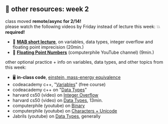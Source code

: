## 🤖 other resources: week 2

class moved **remote/async for 2/14!** \
please watch the following videos by Friday instead of lecture this week: 💥**required!**
- 🎥 [**MAB short lecture**](https://www.loom.com/share/91046ed491194fc6a5feff3e3abb48e5?sid=cb84c46b-8036-4131-9bf3-3ee987cded61), on variables, data types, integer overflow and floating point imprecision (20min.)
- 🎥 [**Floating Point Numbers**](https://www.youtube.com/watch?v=PZRI1IfStY0) (computerphile YouTube channel) (9min.)

other optional practice + info on variables, data types, and other topics from this week:
- 🖥️ **in-class code**, [einstein, mass-energy equivalence](https://replit.com/@mab253/einstein#main.cpp)
- codeacademy c++, "[Variables](https://www.codecademy.com/courses/learn-c-plus-plus/lessons/cpp-variables/exercises/introduction)" (free course)
- codeacademy c++ on "[Data Types](https://www.codecademy.com/resources/docs/cpp/data-types?page_ref=catalog)"
- harvard cs50 (video) on [Integer Overflow](https://video.cs50.io/cwtpLIWylAw?screen=o9_fiSk1cPY)
- harvard cs50 (video) on [Data Types](https://cs50.harvard.edu/x/2023/shorts/data_types/), 13min.
- computerphile (youtube) on [Binary](https://www.youtube.com/watch?v=WN8i5cwjkSE)
- computerphile (youtube) on [Characters + Unicode](https://www.youtube.com/watch?v=MijmeoH9LT4)
- Jabrils (youtube) on [Data Types](https://www.youtube.com/watch?v=A37-3lflh8I), generally
